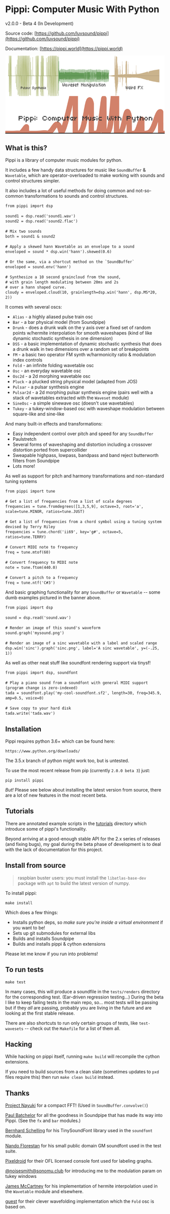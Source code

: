 # Pippi: Computer Music With Python

v2.0.0 - Beta 4 (In Development)

Source code: [https://github.com/luvsound/pippi](https://github.com/luvsound/pippi)

Documentation: [https://pippi.world](https://pippi.world)

![Pippi: Computer music with python](banner.png)

## What is this?

Pippi is a library of computer music modules for python. 

It includes a few handy data structures for music like
`SoundBuffer` & `Wavetable`, which are operator-overloaded 
to make working with sounds and control structures simpler.

It also includes a lot of useful methods for doing common and 
not-so-common transformations to sounds and control structures. 

    from pippi import dsp

    sound1 = dsp.read('sound1.wav')
    sound2 = dsp.read('sound2.flac')

    # Mix two sounds
    both = sound1 & sound2

    # Apply a skewed hann Wavetable as an envelope to a sound
    enveloped = sound * dsp.win('hann').skewed(0.6)

    # Or the same, via a shortcut method on the `SoundBuffer`
    enveloped = sound.env('hann')

    # Synthesize a 10 second graincloud from the sound, 
    # with grain length modulating between 20ms and 2s 
    # over a hann shaped curve.
    cloudy = enveloped.cloud(10, grainlength=dsp.win('hann', dsp.MS*20, 2))

It comes with several oscs:

- `Alias` - a highly aliased pulse train osc
- `Bar` - a bar physical model (from Soundpipe)
- `Drunk` - does a drunk walk on the y axis over a fixed set of random points w/hermite interpolation for smooth waveshapes (kind of like dynamic stochastic synthesis in one dimension)
- `DSS` - a basic implementation of dynamic stochastic synthesis that does a drunk walk in two dimensions over a random set of breakpoints
- `FM` - a basic two operator FM synth w/harmonicity ratio & modulation index controls
- `Fold` - an infinite folding wavetable osc
- `Osc` - an everyday wavetable osc
- `Osc2d` - a 2d morphing wavetable osc
- `Pluck` - a plucked string physical model (adapted from JOS)
- `Pulsar` - a pulsar synthesis engine
- `Pulsar2d` - a 2d morphing pulsar synthesis engine (pairs well with a stack of wavetables extracted with the `Waveset` module)
- `SineOsc` - a simple sinewave osc (doesn't use wavetables)
- `Tukey` - a tukey-window-based osc with waveshape modulation between square-like and sine-like

And many built-in effects and transformations:

- Easy independent control over pitch and speed for any `SoundBuffer`
- Paulstretch
- Several forms of waveshaping and distortion including a crossover distortion ported from supercollider
- Sweapable highpass, lowpass, bandpass and band reject butterworth filters from Soundpipe
- Lots more!

As well as support for pitch and harmony transformations and non-standard tuning systems

    from pippi import tune

    # Get a list of frequencies from a list of scale degrees
    frequencies = tune.fromdegrees([1,3,5,9], octave=3, root='a', scale=tune.MINOR, ratios=tune.JUST)

    # Get a list of frequencies from a chord symbol using a tuning system devised by Terry Riley
    frequencies = tune.chord('ii69', key='g#', octave=5, ratios=tune.TERRY)

    # Convert MIDI note to frequency
    freq = tune.mtof(60)

    # Convert frequency to MIDI note
    note = tune.ftom(440.0)

    # Convert a pitch to a frequency
    freq = tune.ntf('C#3')

And basic graphing functionality for any `SoundBuffer` or `Wavetable` -- some dumb examples pictured in the banner above.

    from pippi import dsp

    sound = dsp.read('sound.wav')

    # Render an image of this sound's waveform
    sound.graph('mysound.png')

    # Render an image of a sinc wavetable with a label and scaled range
    dsp.win('sinc').graph('sinc.png', label='A sinc wavetable', y=(-.25, 1))

As well as other neat stuff like soundfont rendering support via tinysf!

    from pippi import dsp, soundfont

    # Play a piano sound from a soundfont with general MIDI support (program change is zero-indexed)
    tada = soundfont.play('my-cool-soundfont.sf2', length=30, freq=345.9, amp=0.5, voice=0)

    # Save copy to your hard disk
    tada.write('tada.wav')


## Installation

Pippi requires python 3.6+ which can be found here:

    https://www.python.org/downloads/

The 3.5.x branch of python might work too, but is untested.

To use the most recent release from pip (currently `2.0.0 beta 3`) just:

    pip install pippi

*But!* Please see below about installing the latest version from source, there are a lot of new features in the most recent beta.

## Tutorials

There are annotated example scripts in the [tutorials](docs/tutorials) directory which introduce some of pippi's functionality.

Beyond arriving at a good-enough stable API for the 2.x series of releases (and fixing bugs), my goal during the 
beta phase of development is to deal with the lack of documentation for this project.

## Install from source

> raspbian buster users: you must install the `libatlas-base-dev` package with `apt` to build the latest version of numpy.

To install pippi:

    make install

Which does a few things:

- Installs python deps, so *make sure you're inside a virtual environment* if you want to be!
- Sets up git submodules for external libs
- Builds and installs Soundpipe
- Builds and installs pippi & cython extensions

Please let me know if you run into problems!

## To run tests

    make test

In many cases, this will produce a soundfile in the `tests/renders` directory for the corresponding test. (Ear-driven regression testing...)
During the beta I like to keep failing tests in the main repo, so... most tests will be passing but if they *all* are passing, probably you are living in the future and are looking at the first stable release.

There are also shortcuts to run only certain groups of tests, like `test-wavesets` -- check out the `Makefile` for a list of them all.

## Hacking

While hacking on pippi itself, running `make build` will recompile the cython extensions.

If you need to build sources from a clean slate (sometimes updates to `pxd` files require this) then run `make clean build` instead.

## Thanks

[Project Nayuki](https://www.nayuki.io/page/free-small-fft-in-multiple-languages) for a compact FFT! (Used in `SoundBuffer.convolve()`)

[Paul Batchelor](https://github.com/PaulBatchelor/Soundpipe) for all the goodness in Soundpipe that has made its way into Pippi. (See the `fx` and `bar` modules.)

[Bernhard Schelling](https://zillalib.github.io/) for his TinySoundFont library used in the `soundfont` module.

[Nando Florestan](http://dev.nando.audio/) for his small public domain GM soundfont used in the test suite.

[Pixeldroid](https://github.com/pixeldroid/fonts) for their OFL licensed console font used for labeling graphs.

[@noisesmith@sonomu.club](https://sonomu.club/@noisesmith) for introducing me to the modulation param on tukey windows

[James McCartney](https://www.musicdsp.org/en/latest/Other/93-hermite-interpollation.html) for his implementation of hermite interpolation used in the `Wavetable` module and elsewhere.

[guest](http://www.muffwiggler.com/forum/viewtopic.php?p=1586526#1586526) for their clever wavefolding implementation which the `Fold` osc is based on.
